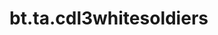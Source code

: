 <div itemscope itemtype="http://developers.google.com/ReferenceObject">
<meta itemprop="name" content="bt.ta.cdl3whitesoldiers" />
<meta itemprop="path" content="Stable" />
</div>

# bt.ta.cdl3whitesoldiers

<!-- Insert buttons and diff -->

<table class="tfo-notebook-buttons tfo-api nocontent" align="left">

</table>





<pre class="devsite-click-to-copy prettyprint lang-py tfo-signature-link">
<code>bt.ta.cdl3whitesoldiers(
    *args, **kwargs
) -> np.array
</code></pre>



<!-- Placeholder for "Used in" -->
